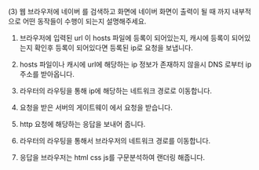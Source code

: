 (3) 웹 브라우저에 네이버 를 검색하고 화면에 네이버 화면이 출력이 될 때 까지 내부적으로 어떤 동작들이 수행이 되는지 설명해주세요.

1. 브라우저에 입력된 url 이 hosts 파일에 등록이 되어있는지, 캐시에 등록이 되어있는지 확인후 등록이 되어있다면 등록된 ip로 요청을 보냅니다.

2. hosts 파일이나 캐시에 url에 해당하는 ip 정보가 존재하지 않을시 DNS 로부터 ip주소를 받아옵니다.   

3. 라우터의 라우팅을 통해 ip에 해당하는 네트워크 경로로 이동합니다.

4. 요청을 받은 서버의 게이트웨이 에서 요청을 받습니다.

5. http 요청에 해당하는 응답을 보내어 줍니다.

6. 라우터의 라우팅을 통해서 브라우저의 네트워크 경로를 이동합니다.

7. 응답을 브라우저는 html css js를 구문분석하여 랜더링 해줍니다.
